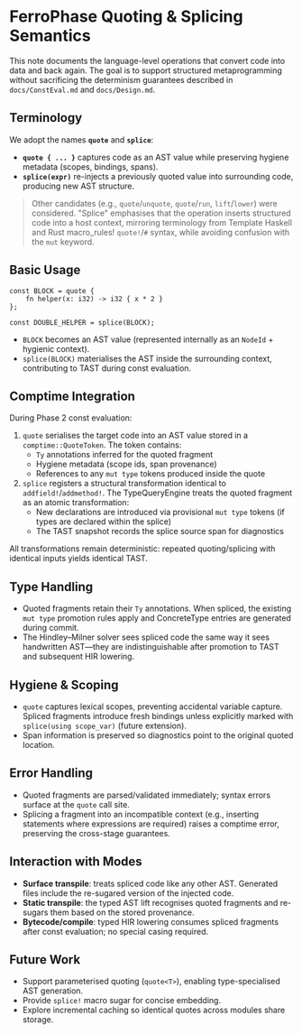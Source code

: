 # FerroPhase Quoting & Splicing Semantics

This note documents the language-level operations that convert code into data and back again. The goal is to support
structured metaprogramming without sacrificing the determinism guarantees described in `docs/ConstEval.md` and
`docs/Design.md`.

## Terminology

We adopt the names **`quote`** and **`splice`**:

- **`quote { ... }`** captures code as an AST value while preserving hygiene metadata (scopes, bindings, spans).
- **`splice(expr)`** re-injects a previously quoted value into surrounding code, producing new AST structure.

> Other candidates (e.g., `quote`/`unquote`, `quote`/`run`, `lift`/`lower`) were considered. "Splice" emphasises that the
> operation inserts structured code into a host context, mirroring terminology from Template Haskell and Rust macro_rules!
> `quote!`/`#` syntax, while avoiding confusion with the `mut` keyword.

## Basic Usage

```ferrophase
const BLOCK = quote {
    fn helper(x: i32) -> i32 { x * 2 }
};

const DOUBLE_HELPER = splice(BLOCK);
```

- `BLOCK` becomes an AST value (represented internally as an `NodeId` + hygienic context).
- `splice(BLOCK)` materialises the AST inside the surrounding context, contributing to TAST during const evaluation.

## Comptime Integration

During Phase 2 const evaluation:

1. `quote` serialises the target code into an AST value stored in a `comptime::QuoteToken`. The token contains:
   - `Ty` annotations inferred for the quoted fragment
   - Hygiene metadata (scope ids, span provenance)
   - References to any `mut type` tokens produced inside the quote
2. `splice` registers a structural transformation identical to `addfield!`/`addmethod!`. The TypeQueryEngine treats the
   quoted fragment as an atomic transformation:
   - New declarations are introduced via provisional `mut type` tokens (if types are declared within the splice)
   - The TAST snapshot records the splice source span for diagnostics

All transformations remain deterministic: repeated quoting/splicing with identical inputs yields identical TAST.

## Type Handling

- Quoted fragments retain their `Ty` annotations. When spliced, the existing `mut type` promotion rules apply and
  ConcreteType entries are generated during commit.
- The Hindley–Milner solver sees spliced code the same way it sees handwritten AST—they are indistinguishable after
  promotion to TAST and subsequent HIR lowering.

## Hygiene & Scoping

- `quote` captures lexical scopes, preventing accidental variable capture. Spliced fragments introduce fresh bindings
  unless explicitly marked with `splice(using scope_var)` (future extension).
- Span information is preserved so diagnostics point to the original quoted location.

## Error Handling

- Quoted fragments are parsed/validated immediately; syntax errors surface at the `quote` call site.
- Splicing a fragment into an incompatible context (e.g., inserting statements where expressions are required) raises a
  comptime error, preserving the cross-stage guarantees.

## Interaction with Modes

- **Surface transpile**: treats spliced code like any other AST. Generated files include the re-sugared version of the
  injected code.
- **Static transpile**: the typed AST lift recognises quoted fragments and re-sugars them based on the stored
  provenance.
- **Bytecode/compile**: typed HIR lowering consumes spliced fragments after const evaluation; no special casing
  required.

## Future Work

- Support parameterised quoting (`quote<T>`), enabling type-specialised AST generation.
- Provide `splice!` macro sugar for concise embedding.
- Explore incremental caching so identical quotes across modules share storage.

